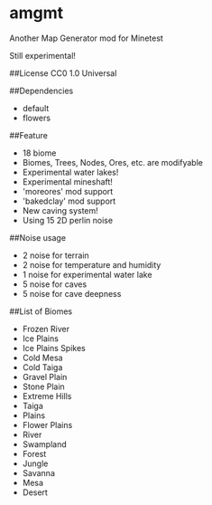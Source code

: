 amgmt
=====

Another Map Generator mod for Minetest

Still experimental!

##License
CC0 1.0 Universal

##Dependencies
- default
- flowers

##Feature
- 18 biome
- Biomes, Trees, Nodes, Ores, etc. are modifyable
- Experimental water lakes!
- Experimental mineshaft!
- 'moreores' mod support
- 'bakedclay' mod support
- New caving system!
- Using 15 2D perlin noise

##Noise usage
- 2 noise for terrain
- 2 noise for temperature and humidity
- 1 noise for experimental water lake
- 5 noise for caves
- 5 noise for cave deepness

##List of Biomes
- Frozen River
- Ice Plains
- Ice Plains Spikes
- Cold Mesa
- Cold Taiga
- Gravel Plain
- Stone Plain
- Extreme Hills
- Taiga
- Plains
- Flower Plains
- River
- Swampland
- Forest
- Jungle
- Savanna
- Mesa
- Desert
